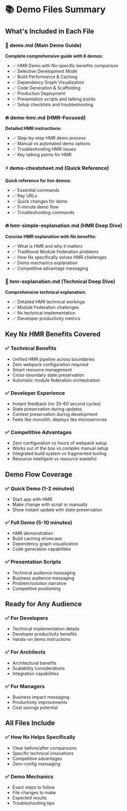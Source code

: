 # 📚 Demo Files Summary

## What's Included in Each File

### 🎯 **demo.md** (Main Demo Guide)
**Complete comprehensive guide with 6 demos:**
- ✅ HMR Demo with Nx-specific benefits comparison
- ✅ Selective Development Mode  
- ✅ Build Performance & Caching
- ✅ Dependency Graph Visualization
- ✅ Code Generation & Scaffolding
- ✅ Production Deployment
- ✅ Presentation scripts and talking points
- ✅ Setup checklists and troubleshooting

### 🔥 **demo-hmr.md** (HMR-Focused)
**Detailed HMR instructions:**
- ✅ Step-by-step HMR demo process
- ✅ Manual vs automated demo options
- ✅ Troubleshooting HMR issues
- ✅ Key talking points for HMR

### ⚡ **demo-cheatsheet.md** (Quick Reference)
**Quick reference for live demos:**
- ✅ Essential commands
- ✅ Key URLs  
- ✅ Quick changes for demo
- ✅ 5-minute demo flow
- ✅ Troubleshooting commands

### 🔥 **hmr-simple-explanation.md** (HMR Deep Dive)
**Concise HMR explanation with Nx benefits:**
- ✅ What is HMR and why it matters
- ✅ Traditional Module Federation problems
- ✅ How Nx specifically solves HMR challenges
- ✅ Demo mechanics explanation
- ✅ Competitive advantage messaging

### 📖 **hmr-explanation.md** (Technical Deep Dive)
**Comprehensive technical explanation:**
- ✅ Detailed HMR technical workings
- ✅ Module Federation challenges
- ✅ Nx technical implementation
- ✅ Developer productivity metrics

## Key Nx HMR Benefits Covered

### ✅ **Technical Benefits**
- Unified HMR pipeline across boundaries
- Zero webpack configuration required
- Smart resource management
- Cross-boundary state preservation
- Automatic module federation orchestration

### ✅ **Developer Experience**
- Instant feedback (no 30-60 second cycles)
- State preservation during updates
- Context preservation during development
- Feels like monolith, deploys like microservices

### ✅ **Competitive Advantages**
- Zero configuration vs hours of webpack setup
- Works out of the box vs complex manual setup
- Integrated build system vs fragmented tooling
- Resource intelligent vs resource wasteful

## Demo Flow Coverage

### ✅ **Quick Demo (1-2 minutes)**
- Start app with HMR
- Make change with script or manually  
- Show instant update with state preservation

### ✅ **Full Demo (5-10 minutes)**
- HMR demonstration
- Build caching showcase
- Dependency graph visualization
- Code generation capabilities

### ✅ **Presentation Scripts**
- Technical audience messaging
- Business audience messaging  
- Problem/solution narrative
- Competitive positioning

## Ready for Any Audience

### ✅ **For Developers**
- Technical implementation details
- Developer productivity benefits
- Hands-on demo instructions

### ✅ **For Architects**  
- Architectural benefits
- Scalability considerations
- Integration capabilities

### ✅ **For Managers**
- Business impact messaging
- Productivity improvements
- Cost savings potential

## All Files Include

### ✅ **How Nx Helps Specifically**
- Clear before/after comparisons
- Specific technical innovations
- Competitive advantages
- Zero-config messaging

### ✅ **Demo Mechanics**
- Exact steps to follow
- File changes to make
- Expected results
- Troubleshooting tips 
